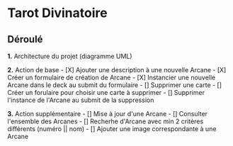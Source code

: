 # Tarot Divinatoire


## Déroulé

**1.** Architecture du projet (diagramme UML)

**2.** Action de base
    - [X] Ajouter une description à une nouvelle Arcane
        - [X] Créer un formulaire de création de Arcane
        - [X] Instancier une nouvelle Arcane dans le deck au submit du formulaire
    - [] Supprimer une carte
        - [] Créer un forulaire pour choisir une carte à supprimer
        - [] Supprimer l'instance de l'Arcane au submit de la suppression

**3.** Action supplémentaire
    - [] Mise à jour d'une Arcane
    - [] Consulter l'ensemble des Arcanes
    - [] Recherhe d'Arcane avec min 2 critères différents (numéro || nom)
    - [] Ajouter une image correspondante à une Arcane
